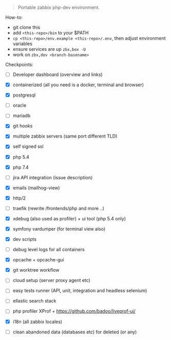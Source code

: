 > Portable zabbix php-dev environment.

How-to:
- git clone this
- add `<this-repo>/bin` to your $PATH
- `cp <this-repo>/env.example <this-repo>/.env`, then adjust environment variables
- ensure services are up `zbx,box -U`
- work on `zbx,dev <branch-basename>`

Checkpoints:
- [ ] Developer dashboard (overview and links)
- [x] containerized (all you need is a docker, terminal and browser)
- [x] postgresql
- [ ] oracle
- [ ] mariadb
- [x] git hooks
- [x] multiple zabbix servers (same port different TLD)
- [x] self signed ssl
- [x] php 5.4
- [x] php 7.4
- [ ] jira API integration (issue description)
- [x] emails (mailhog-view)
- [x] http/2
- [ ] traefik (rewrite /frontends/php and more ..)
- [x] xdebug (also used as profiler) + ui tool (php 5.4 only)
- [x] symfony vardumper (for terminal view also)
- [x] dev scripts
- [ ] debug level logs for all containers
- [x] opcache + opcache-gui
- [x] git worktree workflow
- [ ] cloud setup (server proxy agent etc)
- [ ] easy tests runner (API, unit, integration and headless selenium)
- [ ] ellastic search stack
- [ ] php profiler XProf + https://github.com/badoo/liveprof-ui/
- [x] i18n (all zabbix locales)
- [ ] clean abandoned data (databases etc) for deleted <Refs> (or any)


<!-- {{{OUTPUT-scripts -->
<!-- }}} -->


<!-- {{{EXEC-bak
tmpfile=$(mktemp)

exec {FD_W}>"$tmpfile"
exec {FD_R}<"$tmpfile"
rm "$tmpfile"

bin-details() {
    bin=$(basename $1)
    printf '<details>\n<summary>`%s`</summary>\n```\n%s\n```\n</details>\n' \
        $bin "$(zbx.-h $1 NO_ANSI)"
}

# Help output of ./bin executables that has that "zbx-script-header" line.
for bin in $(find bin -maxdepth 1 -type f -executable | sort);do
    grep -q '^source zbx-script-header$' $bin \
        && bin-details $bin >&$FD_W
done

cat <&$FD_R
}}} -->
